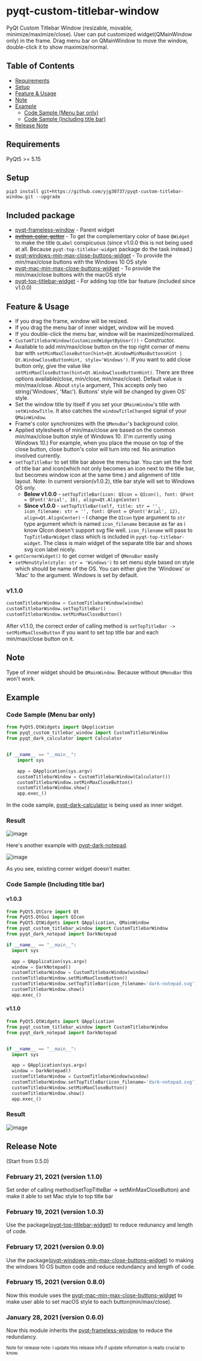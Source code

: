 # pyqt-custom-titlebar-window
PyQt Custom Titlebar Window (resizable, movable, minimize/maximize/close). User can put customized widget(QMainWindow only) in the frame. Drag menu bar on QMainWindow to move the window, double-click it to show maximize/normal.

## Table of Contents
* [Requirements](#requirements)
* [Setup](#setup)
* [Feature & Usage](#feature-usage)
* [Note](#note)
* [Example](#example)
   * [Code Sample (Menu bar only)](#code-sample-menu-bar-only)
   * [Code Sample (Including title bar)](#code-sample-including-title-bar)
* [Release Note](#release-note)

## Requirements
PyQt5 >= 5.15

## Setup
```pip3 install git+https://github.com/yjg30737/pyqt-custom-titlebar-window.git --upgrade```

## Included package
* <a href="https://github.com/yjg30737/pyqt-frameless-window.git">pyqt-frameless-window</a> - Parent widget
* <s><a href="https://github.com/yjg30737/python-color-getter.git">python-color-getter</a></s> - To get the complementary color of base ```QWidget``` to make the title ```QLabel``` conspicuous (since v1.0.0 this is not being used at all. Because ```pyqt-top-titlebar-widget``` package do the task instead.) 
* <a href="https://github.com/yjg30737/pyqt-windows-min-max-close-buttons-widget.git">pyqt-windows-min-max-close-buttons-widget</a> - To provide the min/max/close buttons with the Windows 10 OS style
* <a href="https://github.com/yjg30737/pyqt-mac-min-max-close-buttons-widget.git">pyqt-mac-min-max-close-buttons-widget</a> - To provide the min/max/close buttons with the macOS style
* <a href="https://github.com/yjg30737/pyqt-top-titlebar-widget.git">pyqt-top-titlebar-widget</a> - For adding top title bar feature (included since v1.0.0)

## Feature & Usage
* If you drag the frame, window will be resized.
* If you drag the menu bar of inner widget, window will be moved.
* If you double-click the menu bar, window will be maximized/normalized.
* ```CustomTitlebarWindow(CustomizedWidgetByUser())``` - Constructor.
* Available to add min/max/close button on the top right corner of menu bar with ```setMinMaxCloseButton(hint=Qt.WindowMinMaxButtonsHint | Qt.WindowCloseButtonHint, style='Windows')```. If you want to add close button only, give the value like ```setMinMaxCloseButton(hint=Qt.WindowCloseButtonHint)```. There are three options available(close, min/close, min/max/close). Default value is min/max/close. About ```style``` argument, This accepts only two string('Windows', 'Mac'). Buttons' style will be changed by given OS' style.  
* Set the window title by itself if you set your ```QMainWindow```'s title with ```setWindowTitle```. It also catches the ```windowTitleChanged``` signal of your ```QMainWindow```.
* Frame's color synchronizes with the ```QMenuBar```'s background color.
* Applied stylesheets of min/max/close are based on the common min/max/close button style of Windows 10. (I'm currently using Windows 10.) For example, when you place the mouse on top of the close button, close button's color will turn into red. No animation involved currently.
* ```setTopTitleBar``` to set title bar above the menu bar. You can set the font of title bar and icon(which not only becomes an icon next to the title bar, but becomes window icon at the same time.) and alignment of title layout. Note: In current version(v1.0.2), title bar style will set to Windows OS only.
    * <b>Below v1.0.0</b> - ```setTopTitleBar(icon: QIcon = QIcon(), font: QFont = QFont('Arial', 16), align=Qt.AlignCenter)```
    * <b>Since v1.0.0</b> - ```setTopTitleBar(self, title: str = '', icon_filename: str = '', font: QFont = QFont('Arial', 12), align=Qt.AlignCenter)``` - I change the ```QIcon``` type argument to ```str``` type argument which is named ```icon_filename``` because as far as i know QIcon doesn't support svg file well. ```icon_filename``` will pass to ```TopTitleBarWidget``` class which is included in ```pyqt-top-titlebar-widget```. The class is main widget of the separate title bar and shows svg icon label nicely.
* ```getCornerWidget()``` to get corner widget of ```QMenuBar``` easily
* ```setMenuStyle(style: str = 'Windows')``` to set menu style based on style which should be name of the OS. You can either give the 'Windows' or 'Mac' to the argument. Windows is set by default.
### v1.1.0
```python
customTitlebarWindow = CustomTitlebarWindow(window)
customTitlebarWindow.setTopTitleBar()
customTitlebarWindow.setMinMaxCloseButton()
```
After v1.1.0, the correct order of calling method is ```setTopTitleBar -> setMinMaxCloseButton``` if you want to set top title bar and each min/max/close button on it.   

## Note
Type of inner widget should be ```QMainWindow```. Because without ```QMenuBar``` this won't work.

## Example
### Code Sample (Menu bar only)

```python
from PyQt5.QtWidgets import QApplication
from pyqt_custom_titlebar_window import CustomTitlebarWindow
from pyqt_dark_calculator import Calculator


if __name__ == "__main__":
    import sys

    app = QApplication(sys.argv)
    customTitlebarWindow = CustomTitlebarWindow(Calculator())
    customTitlebarWindow.setMinMaxCloseButton()
    customTitlebarWindow.show()
    app.exec_()
```

In the code sample, <a href="https://github.com/yjg30737/pyqt-dark-calculator.git">pyqt-dark-calculator</a> is being used as inner widget.  

### Result

![image](https://user-images.githubusercontent.com/55078043/151106910-0bce8fa2-0cad-425c-8dda-18196536c3ac.png)

Here's another example with <a href="https://github.com/yjg30737/pyqt-dark-notepad.git">pyqt-dark-notepad</a>.

![image](https://user-images.githubusercontent.com/55078043/151106977-76a169cc-bcaf-4a46-8771-9216ee583b9f.png)

As you see, existing corner widget doesn't matter.

### Code Sample (Including title bar)

#### v1.0.3

```python
from PyQt5.QtCore import Qt
from PyQt5.QtGui import QIcon
from PyQt5.QtWidgets import QApplication, QMainWindow
from pyqt_custom_titlebar_window import CustomTitlebarWindow
from pyqt_dark_notepad import DarkNotepad

if __name__ == "__main__":
  import sys

  app = QApplication(sys.argv)
  window = DarkNotepad()
  customTitlebarWindow = CustomTitlebarWindow(window)
  customTitlebarWindow.setMinMaxCloseButton()
  customTitlebarWindow.setTopTitleBar(icon_filename='dark-notepad.svg')
  customTitlebarWindow.show()
  app.exec_()
```

#### v1.1.0

```python
from PyQt5.QtWidgets import QApplication
from pyqt_custom_titlebar_window import CustomTitlebarWindow
from pyqt_dark_notepad import DarkNotepad


if __name__ == "__main__":
  import sys

  app = QApplication(sys.argv)
  window = DarkNotepad()
  customTitlebarWindow = CustomTitlebarWindow(window)
  customTitlebarWindow.setTopTitleBar(icon_filename='dark-notepad.svg')
  customTitlebarWindow.setMinMaxCloseButton()
  customTitlebarWindow.show()
  app.exec_()
```

### Result

![image](https://user-images.githubusercontent.com/55078043/154799161-912fa324-dbfd-469a-a1b6-e67d907eb828.png)

## Release Note
(Start from 0.5.0)

### February 21, 2021 (version 1.1.0)

Set order of calling method(setTopTitleBar -> setMinMaxCloseButton) and make it able to set Mac style to top title bar

### February 19, 2021 (version 1.0.3)

Use the package(<a href="https://github.com/yjg30737/pyqt-top-titlebar-widget.git">pyqt-top-titlebar-widget</a>) to reduce redunancy and length of code.

### February 17, 2021 (version 0.9.0)

Use the package(<a href="https://github.com/yjg30737/pyqt-windows-min-max-close-buttons-widget.git">pyqt-windows-min-max-close-buttons-widget</a>) to making the windows 10 OS button code and reduce redundancy and length of code.

### February 15, 2021 (version 0.8.0)

Now this module uses the <a href="https://github.com/yjg30737/pyqt-mac-min-max-close-buttons-widget.git">pyqt-mac-min-max-close-buttons-widget</a> to make user able to set macOS style to each button(min/max/close).

### January 28, 2021 (version 0.6.0)

Now this module inherits the <a href="https://github.com/yjg30737/pyqt-frameless-window.git">pyqt-frameless-window</a> to reduce the redundancy.

<small>Note for release note: I update this release info if update information is really crucial to know.</small>
